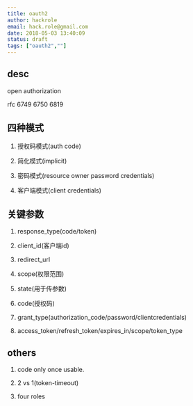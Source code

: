 ```yaml
---
title: oauth2
author: hackrole
email: hack.role@gmail.com
date: 2018-05-03 13:40:09
status: draft
tags: ["oauth2",""]
---
```




desc
-----
open authorization

rfc 6749 6750 6819

四种模式
--------

1) 授权码模式(auth code)

2) 简化模式(implicit)

3) 密码模式(resource owner password credentials)

4) 客户端模式(client credentials)


关键参数
--------

1) response_type(code/token)

2) client_id(客户端id)

3) redirect_url

4) scope(权限范围)

5) state(用于传参数)

6) code(授权码)

7) grant_type(authorization_code/password/clientcredentials)

8) access_token/refresh_token/expires_in/scope/token_type


others
------

1) code only once usable.

2) 2 vs 1(token-timeout)

3) four roles


